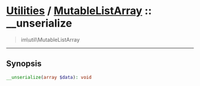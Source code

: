 # [Utilities](util.md) / [MutableListArray](util-MutableListArray.md) :: __unserialize
 > im\util\MutableListArray
____

## Synopsis
```php
__unserialize(array $data): void
```
